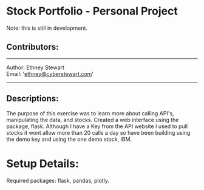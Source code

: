 # Stock Portfolio - Personal Project

Note: this is still in development.

## Contributors:
---

Author: Ethney Stewart  <br>
Email: 'ethney@cyberstewart.com'<br>

---

## Descriptions:
The purpose of this exercise was to learn more about calling API's, manipulating the data, and stocks. 
Created a web interface using the package, flask. 
Although I have a Key from the API website I used to pull stocks it wont allow more than 20 calls a day so have been building using the demo key and using the one demo stock, IBM. 

# Setup Details:
Required packages: flask, pandas, plotly.
